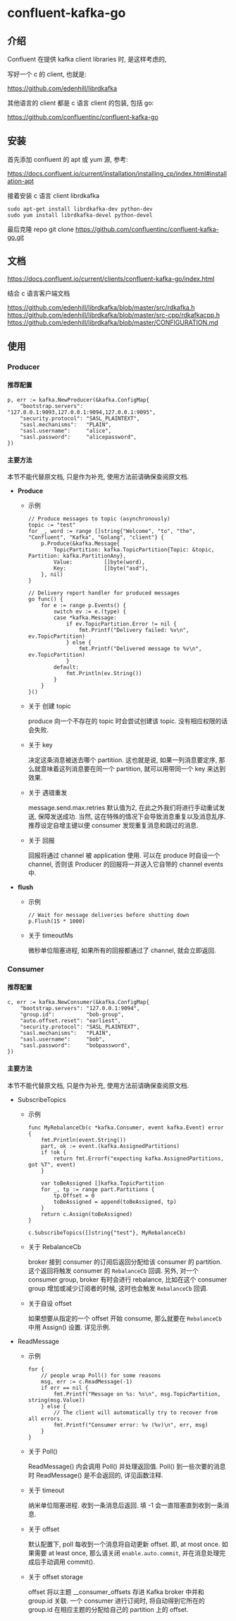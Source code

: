 # confluent-kafka-go

## 介绍

Confluent 在提供 kafka client libraries 时, 是这样考虑的, 

写好一个 c 的 client, 也就是:

https://github.com/edenhill/librdkafka

其他语言的 client 都是 c 语言 client 的包装, 包括 go:

https://github.com/confluentinc/confluent-kafka-go

## 安装

首先添加 confluent 的 apt 或 yum 源, 参考:

https://docs.confluent.io/current/installation/installing_cp/index.html#installation-apt

接着安装 c 语言 client librdkafka

```
sudo apt-get install librdkafka-dev python-dev
sudo yum install librdkafka-devel python-devel
```

最后克隆 repo
git clone https://github.com/confluentinc/confluent-kafka-go.git

## 文档

https://docs.confluent.io/current/clients/confluent-kafka-go/index.html

结合 c 语言客户端文档

https://github.com/edenhill/librdkafka/blob/master/src/rdkafka.h
https://github.com/edenhill/librdkafka/blob/master/src-cpp/rdkafkacpp.h
https://github.com/edenhill/librdkafka/blob/master/CONFIGURATION.md

## 使用

### Producer

#### 推荐配置

```golang
p, err := kafka.NewProducer(&kafka.ConfigMap{
    "bootstrap.servers": "127.0.0.1:9093,127.0.0.1:9094,127.0.0.1:9095",
    "security.protocol": "SASL_PLAINTEXT",
    "sasl.mechanisms":   "PLAIN",
    "sasl.username":     "alice",
    "sasl.password":     "alicepassword",
})
```

#### 主要方法

本节不能代替原文档, 只是作为补充, 使用方法前请确保查阅原文档.

+ **Produce**

  + 示例

    ```golang
    // Produce messages to topic (asynchronously)
	topic := "test"
	for _, word := range []string{"Welcome", "to", "the", "Confluent", "Kafka", "Golang", "client"} {
		p.Produce(&kafka.Message{
			TopicPartition: kafka.TopicPartition{Topic: &topic, Partition: kafka.PartitionAny},
			Value:          []byte(word),
			Key:            []byte("asd"),
		}, nil)
    }
    
    // Delivery report handler for produced messages
	go func() {
		for e := range p.Events() {
			switch ev := e.(type) {
			case *kafka.Message:
				if ev.TopicPartition.Error != nil {
					fmt.Printf("Delivery failed: %v\n", ev.TopicPartition)
				} else {
					fmt.Printf("Delivered message to %v\n", ev.TopicPartition)
				}
			default:
				fmt.Println(ev.String())
			}
		}
	}()
    ```

  + 关于 创建 topic

    produce 向一个不存在的 topic 时会尝试创建该 topic. 没有相应权限的话会失败.

  + 关于 key

    决定这条消息被送去哪个 partition. 这也就是说, 如果一列消息要定序, 那么就意味着这列消息要在同一个 partition, 就可以用带同一个 key 来达到效果.

  + 关于 遇错重发

    message.send.max.retries 默认值为2, 在此之外我们将进行手动重试发送, 保障发送成功. 当然, 这在特殊的情况下会导致消息重复以及消息乱序. 推荐设定自增主键以便 consumer 发现重复消息和跳过的消息. 

  + 关于 回报

    回报将通过 channel 被 application 使用. 可以在 produce 时自设一个 channel, 否则该 Producer 的回报将一并送入它自带的 channel events 中.

+ **flush**

  + 示例

    ```golang
    // Wait for message deliveries before shutting down
	p.Flush(15 * 1000)
    ```

  + 关于 timeoutMs

    微秒单位阻塞进程, 如果所有的回报都通过了 channel, 就会立即返回.

### Consumer

#### 推荐配置

```golang
c, err := kafka.NewConsumer(&kafka.ConfigMap{
    "bootstrap.servers": "127.0.0.1:9094",
    "group.id":          "bob-group",
    "auto.offset.reset": "earliest",
    "security.protocol": "SASL_PLAINTEXT",
    "sasl.mechanisms":   "PLAIN",
    "sasl.username":     "bob",
    "sasl.password":     "bobpassword",
})
```

#### 主要方法

本节不能代替原文档, 只是作为补充, 使用方法前请确保查阅原文档.

+ SubscribeTopics

  + 示例

    ```golang
    func MyRebalanceCb(c *kafka.Consumer, event kafka.Event) error {
        fmt.Println(event.String())
        part, ok := event.(kafka.AssignedPartitions)
        if !ok {
            return fmt.Errorf("expecting kafka.AssignedPartitions, got %T", event)
        }

        var toBeAssigned []kafka.TopicPartition
        for _, tp := range part.Partitions {
            tp.Offset = 0
            toBeAssigned = append(toBeAssigned, tp)
        }
        return c.Assign(toBeAssigned)
    }

    c.SubscribeTopics([]string{"test"}, MyRebalanceCb)
    ```

  + 关于 RebalanceCb

    broker 接到 consumer 的订阅后返回分配给该 consumer 的 partition. 这个返回将触发 consumer 的 `RebalanceCb` 回调. 另外, 对一个 consumer group, broker 有时会进行 rebalance, 比如在这个 consumer group 增加或减少订阅者的时候, 这时也会触发 `RebalanceCb` 回调.
    
  + 关于自设 offset

    如果想要从指定的一个 offset 开始 consume, 那么就要在 `RebalanceCb` 中用 Assign() 设置. 详见示例.

+ ReadMessage
  
  + 示例

    ```golang
	for {
		// people wrap Poll() for some reasons
		msg, err := c.ReadMessage(-1)
		if err == nil {
			fmt.Printf("Message on %s: %s\n", msg.TopicPartition, string(msg.Value))
		} else {
			// The client will automatically try to recover from all errors.
			fmt.Printf("Consumer error: %v (%v)\n", err, msg)
		}
	}
    ```

  + 关于 Poll()

    ReadMessage() 内会调用 Poll() 并处理返回值. Poll() 到一些次要的消息时 ReadMessage() 是不会返回的, 详见函数注释.

  + 关于 timeout

    纳米单位阻塞进程. 收到一条消息后返回. 填 -1 会一直阻塞直到收到一条消息.

  + 关于 offset
  
    默认配置下, poll 每收到一个消息将自动更新 offset. 即, at most once. 如果需要 at least once, 那么请关闭 `enable.auto.commit`, 并在消息处理完成后手动调用 commit().
  
  + 关于 offset storage

    offset 将以主题 __consumer_offsets 存进 Kafka broker 中并和 group.id 关联. 一个 consumer 进行订阅时, 将自动得到它所在的 group.id 在相应主题的分配给自己的 partition 上的 offset.